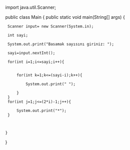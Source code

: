 import java.util.Scanner;

public class Main {
    public static void main(String[] args) {
    
     Scanner input= new Scanner(System.in);
     
     int sayi;
     
     System.out.print("Basamak sayısını giriniz: ");
     
     sayi=input.nextInt();

     for(int i=1;i<=sayi;i++){
     

         for(int k=1;k<=(sayi-i);k++){
         
             System.out.print(" ");
             
         }
     }
     for(int j=1;j<=(2*i)-1;j++){
     
         System.out.print("*");
     }



    }
}
